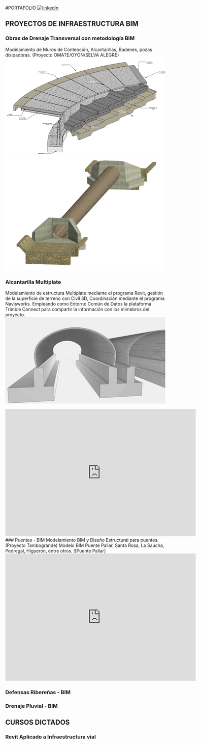 #PORTAFOLIO
[![linkedin](https://img.shields.io/static/v1?label=&message=linkedin&color=0e76a8&logo=linkedin&logoColor=white&style=for-the-badge)](www.linkedin.com/in/juanvegamore)
## PROYECTOS DE INFRAESTRUCTURA BIM
### Obras de Drenaje Transversal con metodología BIM
Modelamiento de Muros de Contención, Alcantarillas, Badenes, pozas disipadoras. (Proyecto OMATE/OYÓN/SELVA ALEGRE)
![Modelo BIM de un Badén con muro de contención](/images/infraes.png) 
![Modelo BIM de drenaje transversal](/images/tmc3.png) 
### Alcantarilla Multiplate
Modelamiento de estructura Multiplate mediante el programa Revit, gestión de la superficie de terreno con Civil 3D, Coordinación mediante el programa Navisworks. Empleando como Entorno Común de Datos la plataforma Trimble Connect para compartir la información con los mimebros del proyecto.
![Modelo BIM en Trimble Connect](/images/TMC.jpg)
<iframe src="https://speckle.xyz/embed?stream=b0a9a15baf&commit=e10c0fd9c3" width="600" height="400" frameborder="0"></iframe>
### Puentes - BIM
Modelamiento BIM y Diseño Estructural para puentes. (Proyecto Tambogrande)
Modelo BIM Puente Pallar, Santa Rosa, La Saucha, Pedregal, Higuerón, entre otros.
![Puente Pallar]
<iframe src="https://speckle.xyz/embed?stream=b0a9a15baf&commit=4a8f63c47d" width="600" height="400" frameborder="0"></iframe>

### Defensas Ribereñas - BIM
### Drenaje Pluvial - BIM
## CURSOS DICTADOS
### Revit Aplicado a Infraestructura vial
